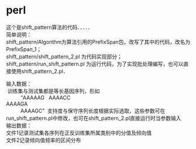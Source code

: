 
# perl
这个是shift_pattern算法的代码．．．．．      
简单说明：   
  shift_pattern/Algorithm为算法引用的PrefixSpan包，改写了其中的代码，改名为PrefixSpan_1；   
  shift_pattern/shift_pattern_2.pl 为代码实现部分；   
  shift_pattern/run_shift_pattern.pl 为运行代码，为了实现批处理编写，也可以直接使用shift_pattern_2.pl．   

输入数据：   
  训练集与测试集都是等长基因序列，形如  
            ”AAAAAG  
            AAAACC  
            AAAAGA  
            AAAAGC”
  支持度与保守序列长度根据实际选取，这些参数可在run_shift_pattern.pl中修改，也可在shift_pattern_2.pl直接运行时当参数输入      
输出数据：   
  文件1记录测试集各序列在正反训练集所属类别中的分值及倾向值      
  文件2记录倾向值频率的区间分布
